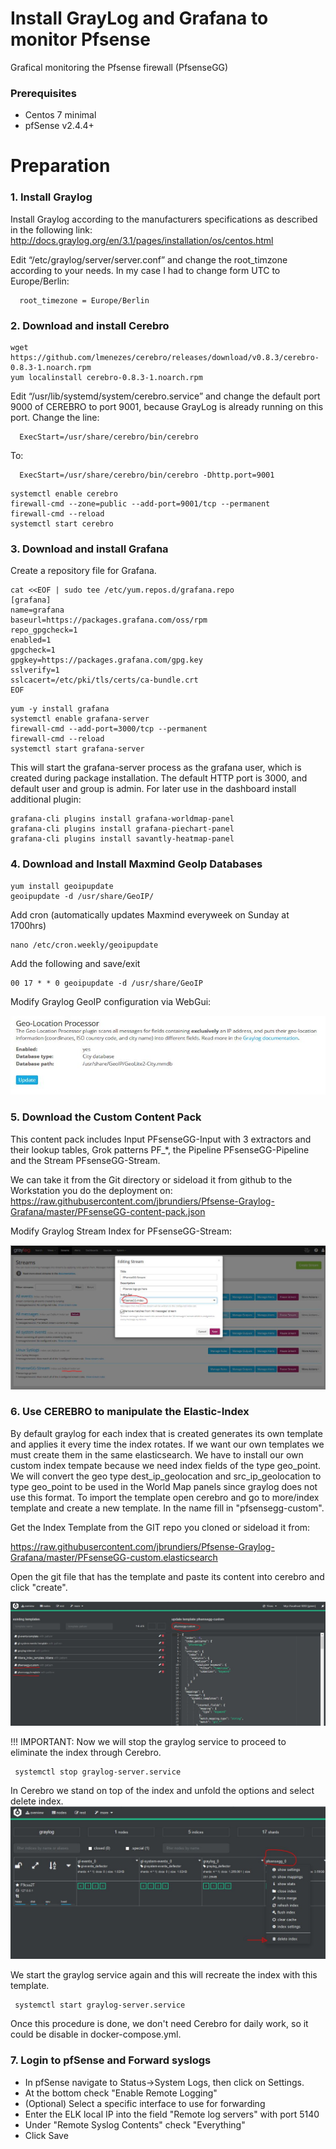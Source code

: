 # Install GrayLog and Grafana to monitor Pfsense
Grafical monitoring the Pfsense firewall (PfsenseGG)

### Prerequisites
- Centos 7 minimal 
- pfSense v2.4.4+ 


# Preparation

### 1. Install Graylog
Install Graylog according to the manufacturers specifications as described in the following link:
http://docs.graylog.org/en/3.1/pages/installation/os/centos.html

Edit “/etc/graylog/server/server.conf”  and change the root_timzone according to your needs. In my case I had to change 
form UTC to Europe/Berlin:
```
  root_timezone = Europe/Berlin 
```

### 2. Download and install Cerebro
```
wget https://github.com/lmenezes/cerebro/releases/download/v0.8.3/cerebro-0.8.3-1.noarch.rpm
yum localinstall cerebro-0.8.3-1.noarch.rpm
```
Edit “/usr/lib/systemd/system/cerebro.service”  and change the default port 9000 of CEREBRO to port 9001, 
because GrayLog is already running on this port.
Change the line:
```
  ExecStart=/usr/share/cerebro/bin/cerebro 
```
To:
```
  ExecStart=/usr/share/cerebro/bin/cerebro -Dhttp.port=9001
```
```
systemctl enable cerebro
firewall-cmd --zone=public --add-port=9001/tcp --permanent
firewall-cmd --reload
systemctl start cerebro
```
### 3. Download and install Grafana
Create a repository file for Grafana.
```
cat <<EOF | sudo tee /etc/yum.repos.d/grafana.repo
[grafana]
name=grafana
baseurl=https://packages.grafana.com/oss/rpm
repo_gpgcheck=1
enabled=1
gpgcheck=1
gpgkey=https://packages.grafana.com/gpg.key
sslverify=1
sslcacert=/etc/pki/tls/certs/ca-bundle.crt
EOF
```
```
yum -y install grafana
systemctl enable grafana-server
firewall-cmd --add-port=3000/tcp --permanent
firewall-cmd --reload
systemctl start grafana-server
```
This will start the grafana-server process as the grafana user, which is created during package installation. 
The default HTTP port is 3000, and default user and group is admin.
For later use in the dashboard install additional plugin:
```
grafana-cli plugins install grafana-worldmap-panel
grafana-cli plugins install grafana-piechart-panel
grafana-cli plugins install savantly-heatmap-panel
```
### 4. Download and Install Maxmind GeoIp Databases

```
yum install geoipupdate
geoipupdate -d /usr/share/GeoIP/
```
Add cron (automatically updates Maxmind everyweek on Sunday at 1700hrs)
```
nano /etc/cron.weekly/geoipupdate
```
Add the following and save/exit
```
00 17 * * 0 geoipupdate -d /usr/share/GeoIP
```
Modify Graylog GeoIP configuration via WebGui:

![GeoIpConf](https://github.com/jbrundiers/Pfsense-Graylog-Grafana/blob/master/Pictures/GraylogGeoIPConf.JPG)


### 5. Download the Custom Content Pack
This content pack includes Input PFsenseGG-Input with 3 extractors and their lookup tables, Grok patterns PF_*, the Pipeline PFsenseGG-Pipeline and the Stream PFsenseGG-Stream.

We can take it from the Git directory or sideload it from github to the Workstation you do the deployment on:
https://raw.githubusercontent.com/jbrundiers/Pfsense-Graylog-Grafana/master/PFsenseGG-content-pack.json

Modify Graylog Stream Index for PFsenseGG-Stream: 

![StreamConf](https://github.com/jbrundiers/Pfsense-Graylog-Grafana/blob/master/Pictures/GraylogStreamSettings.JPG)


### 6. Use CEREBRO to manipulate the Elastic-Index
By default graylog for each index that is created generates its own template and applies it every time the index rotates. If we want our own templates we must create them in the same elasticsearch. 
We have to install our own custom index tempate because we need index fields of the type geo_point. We will convert the geo type dest_ip_geolocation and src_ip_geolocation to type geo_point to be used in the World Map panels since graylog does not use this format.
To import the template open cerebro and go to more/index template and create a new template. In the name fill in "pfsensegg-custom".

Get the Index Template from the GIT repo you cloned or sideload it from:

https://raw.githubusercontent.com/jbrundiers/Pfsense-Graylog-Grafana/master/PFsenseGG-custom.elasticsearch

Open the git file that has the template and paste its content into cerebro and click "create".

![IndexConf](https://github.com/jbrundiers/Pfsense-Graylog-Grafana/blob/master/Pictures/CerebroIndexTemplate.JPG)


!!! IMPORTANT: Now we will stop the graylog service to proceed to eliminate the index through Cerebro.
```
 systemctl stop graylog-server.service
```

In Cerebro we stand on top of the index and unfold the options and select delete index.
![IndexDel](https://github.com/jbrundiers/Pfsense-Graylog-Grafana/blob/master/Pictures/CerebroIndexDelete.JPG)

We start the graylog service again and this will recreate the index with this template.

```
 systemctl start graylog-server.service
```
Once this procedure is done, we don't need Cerebro for daily work, so it could be disable in docker-compose.yml.

### 7. Login to pfSense and Forward syslogs
- In pfSense navigate to Status->System Logs, then click on Settings.
- At the bottom check "Enable Remote Logging"
- (Optional) Select a specific interface to use for forwarding
- Enter the ELK local IP into the field "Remote log servers" with port 5140
- Under "Remote Syslog Contents" check "Everything"
- Click Save




